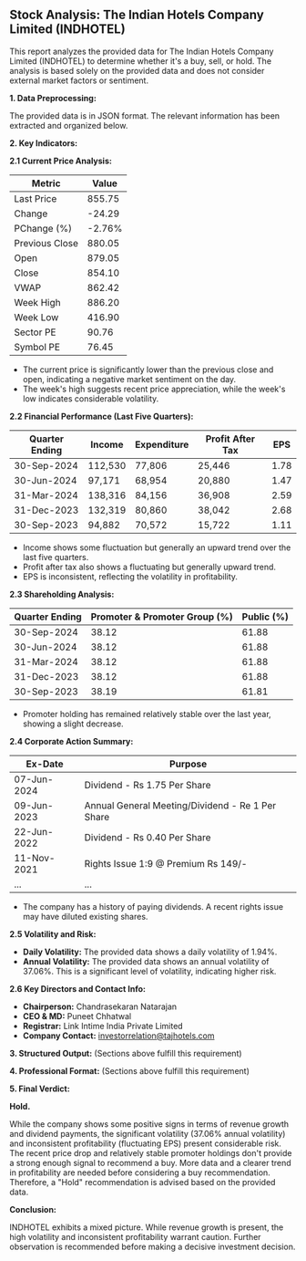 ## Stock Analysis: The Indian Hotels Company Limited (INDHOTEL)

This report analyzes the provided data for The Indian Hotels Company Limited (INDHOTEL) to determine whether it's a buy, sell, or hold.  The analysis is based solely on the provided data and does not consider external market factors or sentiment.

**1. Data Preprocessing:**

The provided data is in JSON format.  The relevant information has been extracted and organized below.

**2. Key Indicators:**

**2.1 Current Price Analysis:**

| Metric             | Value     |
|----------------------|-----------|
| Last Price          | 855.75    |
| Change              | -24.29    |
| PChange (%)         | -2.76%    |
| Previous Close      | 880.05    |
| Open                | 879.05    |
| Close               | 854.10    |
| VWAP                | 862.42    |
| Week High           | 886.20    |
| Week Low            | 416.90    |
| Sector PE           | 90.76     |
| Symbol PE           | 76.45     |


* The current price is significantly lower than the previous close and open, indicating a negative market sentiment on the day.
* The week's high suggests recent price appreciation, while the week's low indicates considerable volatility.


**2.2 Financial Performance (Last Five Quarters):**

| Quarter Ending     | Income      | Expenditure | Profit After Tax | EPS     |
|----------------------|-------------|-------------|-----------------|---------|
| 30-Sep-2024         | 112,530     | 77,806      | 25,446           | 1.78    |
| 30-Jun-2024         | 97,171      | 68,954      | 20,880           | 1.47    |
| 31-Mar-2024         | 138,316     | 84,156      | 36,908           | 2.59    |
| 31-Dec-2023         | 132,319     | 80,860      | 38,042           | 2.68    |
| 30-Sep-2023         | 94,882      | 70,572      | 15,722           | 1.11    |

* Income shows some fluctuation but generally an upward trend over the last five quarters.
* Profit after tax also shows a fluctuating but generally upward trend.
* EPS is inconsistent, reflecting the volatility in profitability.


**2.3 Shareholding Analysis:**

| Quarter Ending     | Promoter & Promoter Group (%) | Public (%) |
|----------------------|-----------------------------|------------|
| 30-Sep-2024         | 38.12                        | 61.88      |
| 30-Jun-2024         | 38.12                        | 61.88      |
| 31-Mar-2024         | 38.12                        | 61.88      |
| 31-Dec-2023         | 38.12                        | 61.88      |
| 30-Sep-2023         | 38.19                        | 61.81      |

* Promoter holding has remained relatively stable over the last year, showing a slight decrease.


**2.4 Corporate Action Summary:**

| Ex-Date      | Purpose                                      |
|--------------|----------------------------------------------|
| 07-Jun-2024  | Dividend - Rs 1.75 Per Share                 |
| 09-Jun-2023  | Annual General Meeting/Dividend - Re 1 Per Share |
| 22-Jun-2022  | Dividend - Rs 0.40 Per Share                 |
| 11-Nov-2021  | Rights Issue 1:9 @ Premium Rs 149/-           |
| ...           | ...                                          |


* The company has a history of paying dividends.  A recent rights issue may have diluted existing shares.


**2.5 Volatility and Risk:**

* **Daily Volatility:**  The provided data shows a daily volatility of 1.94%.
* **Annual Volatility:** The provided data shows an annual volatility of 37.06%.  This is a significant level of volatility, indicating higher risk.


**2.6 Key Directors and Contact Info:**

* **Chairperson:** Chandrasekaran Natarajan
* **CEO & MD:** Puneet Chhatwal
* **Registrar:** Link Intime India Private Limited
* **Company Contact:** investorrelation@tajhotels.com


**3. Structured Output:**  (Sections above fulfill this requirement)


**4. Professional Format:** (Sections above fulfill this requirement)


**5. Final Verdict:**

**Hold.**

While the company shows some positive signs in terms of revenue growth and dividend payments, the significant volatility (37.06% annual volatility) and inconsistent profitability (fluctuating EPS) present considerable risk.  The recent price drop and relatively stable promoter holdings don't provide a strong enough signal to recommend a buy.  More data and a clearer trend in profitability are needed before considering a buy recommendation.  Therefore, a "Hold" recommendation is advised based on the provided data.

**Conclusion:**

INDHOTEL exhibits a mixed picture.  While revenue growth is present, the high volatility and inconsistent profitability warrant caution.  Further observation is recommended before making a decisive investment decision.
